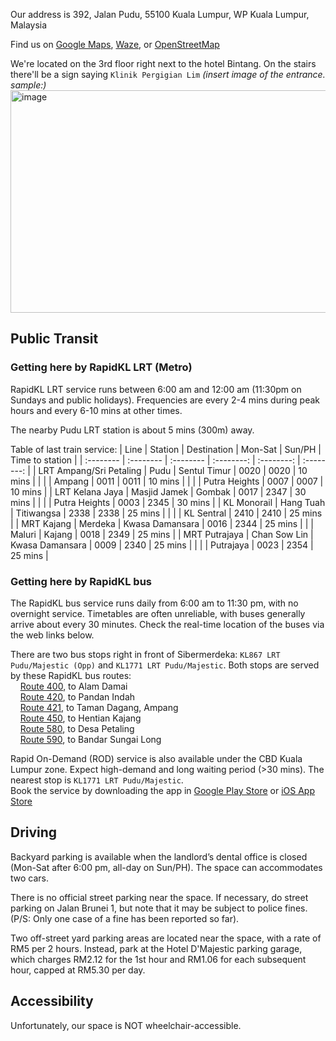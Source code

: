 Our address is 392, Jalan Pudu, 55100 Kuala Lumpur, WP Kuala Lumpur, Malaysia  

Find us on [Google Maps](https://maps.app.goo.gl/QbpEQrCZCU9o15nU8), [Waze](https://ul.waze.com/ul?place=ChIJZyM5TAA3zDEReO_0wrdoYXs&ll=3.13634960%2C101.71205580), or [OpenStreetMap](https://www.openstreetmap.org/node/12538602858)

We're located on the 3rd floor right next to the hotel Bintang. On the stairs there'll be a sign saying `Klinik Pergigian Lim`
*(insert image of the entrance. sample:)*  
<img width="700" height="356" alt="image" src="https://github.com/user-attachments/assets/f9534221-9f24-44c0-932a-0a16af3128bc" />   


## Public Transit 

### Getting here by RapidKL LRT (Metro)
RapidKL LRT service runs between 6:00 am and 12:00 am (11:30pm on Sundays and public holidays). Frequencies are every 2-4 mins during peak hours and every 6-10 mins at other times.

The nearby Pudu LRT station is about 5 mins (300m) away.

Table of last train service:
| Line    | Station | Destination | Mon-Sat    | Sun/PH | Time to station |
| :-------- | :-------- | :-------- | :--------: | :--------: | :--------: |
| LRT Ampang/Sri Petaling  | Pudu | Sentul Timur    | 0020	| 0020 | 10 mins |
| | | Ampang    | 0011 |	0011 | 10 mins |
| | | Putra Heights | 0007	| 0007 | 10 mins |
| LRT Kelana Jaya | Masjid Jamek | Gombak | 0017	| 2347 | 30 mins |
| | | Putra Heights | 0003	| 2345 | 30 mins |
| KL Monorail | Hang Tuah | Titiwangsa | 2338	| 2338 | 25 mins |
| | | KL Sentral | 2410 | 2410 | 25 mins |
| MRT Kajang | Merdeka | Kwasa Damansara | 0016	| 2344 | 25 mins |
| | Maluri | Kajang | 0018	| 2349 | 25 mins |
| MRT Putrajaya | Chan Sow Lin | Kwasa Damansara | 0009	| 2340 | 25 mins |
| | | Putrajaya | 0023	| 2354 | 25 mins |

### Getting here by RapidKL bus
The RapidKL bus service runs daily from 6:00 am to 11:30 pm, with no overnight service. Timetables are often unreliable, with buses generally arrive about every 30 minutes. Check the real-time location of the buses via the web links below.

There are two bus stops right in front of Sibermerdeka: `KL867 LRT Pudu/Majestic (Opp)` and `KL1771 LRT Pudu/Majestic`. Both stops are served by these RapidKL bus routes:  
&nbsp;&nbsp;&nbsp;&nbsp;[Route 400](https://myrapidbus.prasarana.com.my/kiosk?route=478&bus=), to Alam Damai   
&nbsp;&nbsp;&nbsp;&nbsp;[Route 420](https://myrapidbus.prasarana.com.my/kiosk?route=481&bus=), to Pandan Indah  
&nbsp;&nbsp;&nbsp;&nbsp;[Route 421](https://myrapidbus.prasarana.com.my/kiosk?route=482&bus=), to Taman Dagang, Ampang  
&nbsp;&nbsp;&nbsp;&nbsp;[Route 450](https://myrapidbus.prasarana.com.my/kiosk?route=483&bus=), to Hentian Kajang  
&nbsp;&nbsp;&nbsp;&nbsp;[Route 580](https://myrapidbus.prasarana.com.my/kiosk?route=486&bus=), to Desa Petaling  
&nbsp;&nbsp;&nbsp;&nbsp;[Route 590](https://myrapidbus.prasarana.com.my/kiosk?route=488&bus=), to Bandar Sungai Long  

Rapid On-Demand (ROD) service is also available under the CBD Kuala Lumpur zone. Expect high-demand and long waiting period (>30 mins). The nearest stop is `KL1771 LRT Pudu/Majestic`.  
Book the service by downloading the app in 
[Google Play Store](https://play.google.com/store/apps/details?id=com.manjalabs.rapidondemand) or [iOS App Store](https://apps.apple.com/us/app/rapid-on-demand/id6743926083) 



## Driving

Backyard parking is available when the landlord’s dental office is closed (Mon-Sat after 6:00 pm, all-day on Sun/PH). The space can accommodates two cars.  

There is no official street parking near the space. If necessary, do street parking on Jalan Brunei 1, but note that it may be subject to police fines. (P/S: Only one case of a fine has been reported so far).

Two off-street yard parking areas are located near the space, with a rate of RM5 per 2 hours. Instead, park at the Hotel D'Majestic parking garage, which charges RM2.12 for the 1st hour and RM1.06 for each subsequent hour, capped at RM5.30 per day.

## Accessibility
Unfortunately, our space is NOT wheelchair-accessible.

